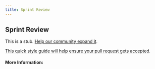 ```yaml
---
title: Sprint Review
---
```


## Sprint Review

This is a stub. [Help our community expand it](https://github.com/freecodecamp/guides/tree/master/src/pages/articles/agile/sprint-review/index.md).

[This quick style guide will help ensure your pull request gets accepted](https://github.com/freeCodeCamp/guides/blob/master/README.md).

<!-- The article goes here, in GitHub-flavored Markdown. Feel free to add YouTube videos, images, and CodePen/JSBin embeds  -->

#### More Information:
<!-- Please add any articles you think might be helpful to read before writing the article -->


